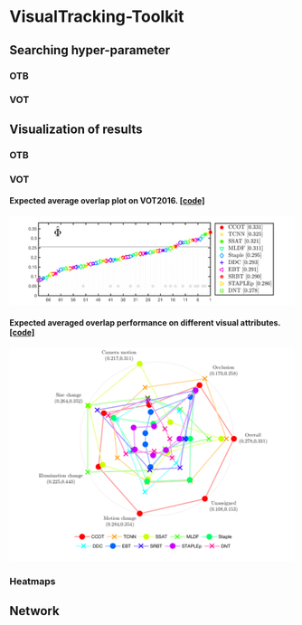 # VisualTracking-Toolkit


## Searching hyper-parameter

### OTB


### VOT




## Visualization of results

### OTB



### VOT

#### Expected average overlap plot on VOT2016. [[code]](code/eao_rank_vot2016.m)
![eao_rank_vot2016](img/eao_rank_vot2016.png)

#### Expected averaged overlap performance on different visual attributes. [[code]](code/attr_eao_vot2016.m)
![attr_eao_vot2016](img/attr_eao_vot2016.png)


### Heatmaps



## Network